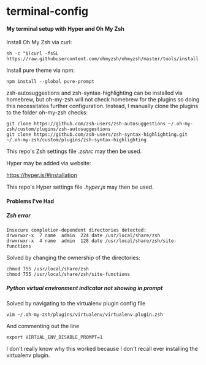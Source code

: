 # terminal-config
#### My terminal setup with Hyper and Oh My Zsh


Install Oh My Zsh via curl:

```
sh -c "$(curl -fsSL https://raw.githubusercontent.com/ohmyzsh/ohmyzsh/master/tools/install.sh)"
```

Install pure theme via npm:

```
npm install --global pure-prompt
```

zsh-autosuggestions and zsh-syntax-highlighting can be installed via homebrew, but oh-my-zsh will not check homebrew for the plugins so doing this necessitates further configuration. Instead, I manually clone the plugins to the folder oh-my-zsh checks:

```
git clone https://github.com/zsh-users/zsh-autosuggestions ~/.oh-my-zsh/custom/plugins/zsh-autosuggestions
git clone https://github.com/zsh-users/zsh-syntax-highlighting.git ~/.oh-my-zsh/custom/plugins/zsh-syntax-highlighting
```

This repo's Zsh settings file *.zshrc* may then be used.

Hyper may be added via website:

https://hyper.is/#installation

This repo's Hyper settings file *.hyper.js* may then be used.

#### Problems I've Had

##### Zsh error 

``` 
Insecure completion-dependent directories detected:
drwxrwxr-x  7 name  admin  224 date /usr/local/share/zsh
drwxrwxr-x  4 name  admin  128 date /usr/local/share/zsh/site-functions
```

Solved by changing the ownership of the directories:

```
chmod 755 /usr/local/share/zsh
chmod 755 /usr/local/share/zsh/site-functions
```

##### Python virtual environment indicator not showing in prompt

Solved by navigating to the virtualenv plugin config file

```
vim ~/.oh-my-zsh/plugins/virtualenv/virtualenv.plugin.zsh
```

And commenting out the line

```
export VIRTUAL_ENV_DISABLE_PROMPT=1
```

I don't really know why this worked because I don't recall ever installing the virtualenv plugin.


